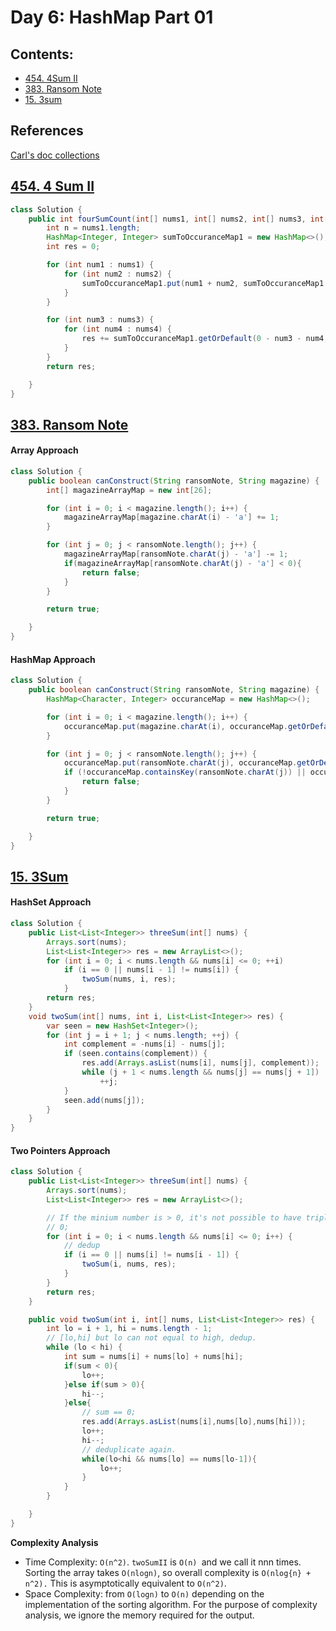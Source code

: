 # Day 6: HashMap Part 01

## Contents:

* [454. 4Sum II](#454-4sum-ii)
* [383. Ransom Note](#383-ransom-note)
* [15. 3sum](#15-3-sum)

## References

[Carl's doc collections](https://docs.qq.com/doc/DUFNjYUxYRHRVWklp)

<!-- TOC --><a name="454-4sum-ii)"></a>

## [454. 4 Sum II](https://leetcode.com/problems/4sum-ii/)

```java
class Solution {
    public int fourSumCount(int[] nums1, int[] nums2, int[] nums3, int[] nums4) {
        int n = nums1.length;
        HashMap<Integer, Integer> sumToOccuranceMap1 = new HashMap<>();
        int res = 0;

        for (int num1 : nums1) {
            for (int num2 : nums2) {
                sumToOccuranceMap1.put(num1 + num2, sumToOccuranceMap1.getOrDefault(num1 + num2, 0) + 1);
            }
        }

        for (int num3 : nums3) {
            for (int num4 : nums4) {
                res += sumToOccuranceMap1.getOrDefault(0 - num3 - num4, 0);
            }
        }
        return res;

    }
}
```



<!-- TOC --><a name="383-ransom-note)"></a>


## [383. Ransom Note](https://leetcode.com/problems/ransom-note/)

#### Array Approach

```java
class Solution {
    public boolean canConstruct(String ransomNote, String magazine) {
        int[] magazineArrayMap = new int[26];

        for (int i = 0; i < magazine.length(); i++) {
            magazineArrayMap[magazine.charAt(i) - 'a'] += 1;
        }

        for (int j = 0; j < ransomNote.length(); j++) {
            magazineArrayMap[ransomNote.charAt(j) - 'a'] -= 1;
            if(magazineArrayMap[ransomNote.charAt(j) - 'a'] < 0){
                return false;
            }
        }

        return true;

    }
}
```

#### HashMap Approach

```java
class Solution {
    public boolean canConstruct(String ransomNote, String magazine) {
        HashMap<Character, Integer> occuranceMap = new HashMap<>();

        for (int i = 0; i < magazine.length(); i++) {
            occuranceMap.put(magazine.charAt(i), occuranceMap.getOrDefault(magazine.charAt(i), 0) + 1);
        }

        for (int j = 0; j < ransomNote.length(); j++) {
            occuranceMap.put(ransomNote.charAt(j), occuranceMap.getOrDefault(ransomNote.charAt(j), 0) - 1);
            if (!occuranceMap.containsKey(ransomNote.charAt(j)) || occuranceMap.get(ransomNote.charAt(j)) < 0) {
                return false;
            }
        }

        return true;

    }
}
```



<!-- TOC --><a name="15-3-sum)"></a>


## [15. 3Sum](https://leetcode.com/problems/3sum/)

#### HashSet Approach

```java
class Solution {
    public List<List<Integer>> threeSum(int[] nums) {
        Arrays.sort(nums);
        List<List<Integer>> res = new ArrayList<>();
        for (int i = 0; i < nums.length && nums[i] <= 0; ++i)
            if (i == 0 || nums[i - 1] != nums[i]) {
                twoSum(nums, i, res);
            }
        return res;
    }
    void twoSum(int[] nums, int i, List<List<Integer>> res) {
        var seen = new HashSet<Integer>();
        for (int j = i + 1; j < nums.length; ++j) {
            int complement = -nums[i] - nums[j];
            if (seen.contains(complement)) {
                res.add(Arrays.asList(nums[i], nums[j], complement));
                while (j + 1 < nums.length && nums[j] == nums[j + 1])
                    ++j;
            }
            seen.add(nums[j]);
        }
    }
}
```

#### Two Pointers Approach

```java
class Solution {
    public List<List<Integer>> threeSum(int[] nums) {
        Arrays.sort(nums);
        List<List<Integer>> res = new ArrayList<>();

        // If the minium number is > 0, it's not possible to have triplet suming up to
        // 0;
        for (int i = 0; i < nums.length && nums[i] <= 0; i++) {
            // dedup
            if (i == 0 || nums[i] != nums[i - 1]) {
                twoSum(i, nums, res);
            }
        }
        return res;
    }

    public void twoSum(int i, int[] nums, List<List<Integer>> res) {
        int lo = i + 1, hi = nums.length - 1;
        // [lo,hi] but lo can not equal to high, dedup.
        while (lo < hi) {
            int sum = nums[i] + nums[lo] + nums[hi];
            if(sum < 0){
                lo++;
            }else if(sum > 0){
                hi--;
            }else{
                // sum == 0;
                res.add(Arrays.asList(nums[i],nums[lo],nums[hi]));
                lo++;
                hi--;
                // deduplicate again.
                while(lo<hi && nums[lo] == nums[lo-1]){
                    lo++;
                }
            }
        }

    }
}
```


**Complexity Analysis**

* Time Complexity: `O(n^2)`. `twoSumII` is `O(n) `and we call it nnn times.
  Sorting the array takes `O(nlog⁡n)`, so overall complexity is `O(nlog{n} + n^2).` This is asymptotically equivalent to `O(n^2)`.
* Space Complexity: from `O(log⁡n)` to `O(n)` depending on the implementation of the sorting algorithm. For the purpose of complexity analysis, we ignore the memory required for the output.

